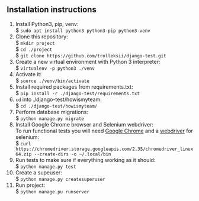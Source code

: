 ## Installation instructions

1. Install Python3, pip, venv:<br>
$ `sudo apt install python3 python3-pip python3-venv`<br>
2. Clone this repository:<br>
$ `mkdir project`<br>
$ `cd ./project`<br>
$ `git clone https://github.com/trolleksii/django-test.git`<br>
3. Create a new virtual environment with Python 3 interpreter:<br>
$ `virtualenv -p python3 ./venv`<br>
4. Activate it:<br>
$ `source ./venv/bin/activate`<br>
6. Install required packages from requirements.txt:<br>
$ `pip install -r ./django-test/requirements.txt`<br>
7. `cd` into ./django-test/howismyteam:<br>
$ `cd ./django-test/howismyteam/`<br>
8. Perform database migrations:<br>
$ `python manage.py migrate`<br>
9. Install Google Chrome browser and Selenium webdriver:<br>
To run functional tests you will need [Google Chrome](https://www.google.com/chrome/) and a [webdriver](https://sites.google.com/a/chromium.org/chromedriver/downloads) for selenium:<br>
$ `curl https://chromedriver.storage.googleapis.com/2.35/chromedriver_linux64.zip --create-dirs -o ~/.local/bin`<br>
10. Run tests to make sure if everything working as it should:<br>
$ `python manage.py test`<br>
11. Create a supeuser:<br>
$ `python manage.py createsuperuser`<br>
12. Run project:<br>
$ `python manage.pu runserver`<br>
